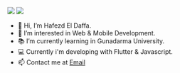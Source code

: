 ![](https://img.shields.io/badge/Flutter-02569B?style=for-the-badge&logo=flutter&logoColor=white) ![](https://img.shields.io/badge/JavaScript-F7DF1E?style=for-the-badge&logo=javascript&logoColor=black)

- 👋 Hi, I’m Hafezd El Daffa.
- 👀 I’m interested in Web & Mobile Development.
- 📚 I’m currently learning in Gunadarma University.
- 💻 Currently i'm developing with Flutter & Javascript.
- 📫 Contact me at [Email](mailto:hafezdeldaffa9@gmail.com)

<!---
hafezdeldaffa/hafezdeldaffa is a ✨ special ✨ repository because its `README.md` (this file) appears on your GitHub profile.
You can click the Preview link to take a look at your changes.
--->
